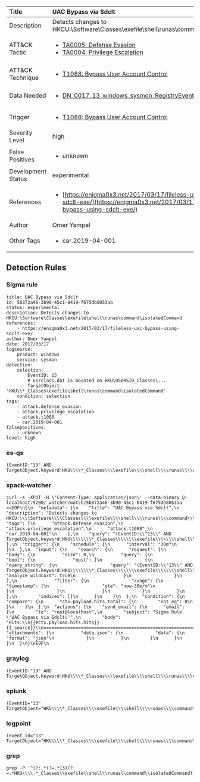 | Title                | UAC Bypass via Sdclt                                                                                                                                                 |
|:---------------------|:------------------------------------------------------------------------------------------------------------------------------------------------------------|
| Description          | Detects changes to HKCU:\Software\Classes\exefile\shell\runas\command\isolatedCommand                                                                                                                                           |
| ATT&amp;CK Tactic    |  <ul><li>[TA0005: Defense Evasion](https://attack.mitre.org/tactics/TA0005)</li><li>[TA0004: Privilege Escalation](https://attack.mitre.org/tactics/TA0004)</li></ul>  |
| ATT&amp;CK Technique | <ul><li>[T1088: Bypass User Account Control](https://attack.mitre.org/techniques/T1088)</li></ul>  |
| Data Needed          | <ul><li>[DN_0017_13_windows_sysmon_RegistryEvent](../Data_Needed/DN_0017_13_windows_sysmon_RegistryEvent.md)</li></ul>  |
| Trigger              | <ul><li>[T1088: Bypass User Account Control](../Triggers/T1088.md)</li></ul>  |
| Severity Level       | high |
| False Positives      | <ul><li>unknown</li></ul>  |
| Development Status   | experimental |
| References           | <ul><li>[https://enigma0x3.net/2017/03/17/fileless-uac-bypass-using-sdclt-exe/](https://enigma0x3.net/2017/03/17/fileless-uac-bypass-using-sdclt-exe/)</li></ul>  |
| Author               | Omer Yampel |
| Other Tags           | <ul><li>car.2019-04-001</li></ul> | 

## Detection Rules

### Sigma rule

```
title: UAC Bypass via Sdclt
id: 5b872a46-3b90-45c1-8419-f675db8053aa
status: experimental
description: Detects changes to HKCU:\Software\Classes\exefile\shell\runas\command\isolatedCommand
references:
    - https://enigma0x3.net/2017/03/17/fileless-uac-bypass-using-sdclt-exe/
author: Omer Yampel
date: 2017/03/17
logsource:
    product: windows
    service: sysmon
detection:
    selection:
        EventID: 13
        # usrclass.dat is mounted on HKU\USERSID_Classes\...
        TargetObject: 'HKU\\*_Classes\exefile\shell\runas\command\isolatedCommand'
    condition: selection
tags:
    - attack.defense_evasion
    - attack.privilege_escalation
    - attack.t1088
    - car.2019-04-001
falsepositives:
    - unknown
level: high

```





### es-qs
    
```
(EventID:"13" AND TargetObject.keyword:HKU\\\\*_Classes\\\\exefile\\\\shell\\\\runas\\\\command\\\\isolatedCommand)
```


### xpack-watcher
    
```
curl -s -XPUT -H \'Content-Type: application/json\' --data-binary @- localhost:9200/_watcher/watch/5b872a46-3b90-45c1-8419-f675db8053aa <<EOF\n{\n  "metadata": {\n    "title": "UAC Bypass via Sdclt",\n    "description": "Detects changes to HKCU:\\\\Software\\\\Classes\\\\exefile\\\\shell\\\\runas\\\\command\\\\isolatedCommand",\n    "tags": [\n      "attack.defense_evasion",\n      "attack.privilege_escalation",\n      "attack.t1088",\n      "car.2019-04-001"\n    ],\n    "query": "(EventID:\\"13\\" AND TargetObject.keyword:HKU\\\\\\\\*_Classes\\\\\\\\exefile\\\\\\\\shell\\\\\\\\runas\\\\\\\\command\\\\\\\\isolatedCommand)"\n  },\n  "trigger": {\n    "schedule": {\n      "interval": "30m"\n    }\n  },\n  "input": {\n    "search": {\n      "request": {\n        "body": {\n          "size": 0,\n          "query": {\n            "bool": {\n              "must": [\n                {\n                  "query_string": {\n                    "query": "(EventID:\\"13\\" AND TargetObject.keyword:HKU\\\\\\\\*_Classes\\\\\\\\exefile\\\\\\\\shell\\\\\\\\runas\\\\\\\\command\\\\\\\\isolatedCommand)",\n                    "analyze_wildcard": true\n                  }\n                }\n              ],\n              "filter": {\n                "range": {\n                  "timestamp": {\n                    "gte": "now-30m/m"\n                  }\n                }\n              }\n            }\n          }\n        },\n        "indices": []\n      }\n    }\n  },\n  "condition": {\n    "compare": {\n      "ctx.payload.hits.total": {\n        "not_eq": 0\n      }\n    }\n  },\n  "actions": {\n    "send_email": {\n      "email": {\n        "to": "root@localhost",\n        "subject": "Sigma Rule \'UAC Bypass via Sdclt\'",\n        "body": "Hits:\\n{{#ctx.payload.hits.hits}}{{_source}}\\n================================================================================\\n{{/ctx.payload.hits.hits}}",\n        "attachments": {\n          "data.json": {\n            "data": {\n              "format": "json"\n            }\n          }\n        }\n      }\n    }\n  }\n}\nEOF\n
```


### graylog
    
```
(EventID:"13" AND TargetObject.keyword:HKU\\\\*_Classes\\\\exefile\\\\shell\\\\runas\\\\command\\\\isolatedCommand)
```


### splunk
    
```
(EventID="13" TargetObject="HKU\\\\*_Classes\\\\exefile\\\\shell\\\\runas\\\\command\\\\isolatedCommand")
```


### logpoint
    
```
(event_id="13" TargetObject="HKU\\\\*_Classes\\\\exefile\\\\shell\\\\runas\\\\command\\\\isolatedCommand")
```


### grep
    
```
grep -P '^(?:.*(?=.*13)(?=.*HKU\\\\.*_Classes\\exefile\\shell\\runas\\command\\isolatedCommand))'
```



